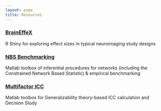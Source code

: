 ```yaml
---
layout: page
title: Resources
---
```


<h3><a href="https://neuroprismlab.shinyapps.io/braineffex/">BrainEffeX</a></h3>

R Shiny for exploring effect sizes in typical neuroimaging study designs

<h3><a href="https://github.com/SNeuroble/NBS_benchmarking">NBS Benchmarking</a></h3>

Matlab toolbox of inferential procedures for networks (including the Constrained Network Based Statistic) & empirical benchmarking

<h3><a href="https://github.com/SNeuroble/Multifactor_ICC">Multifactor ICC</a></h3>

Matlab toolbox for Generalizability theory-based ICC calculation and Decision Study
